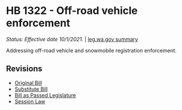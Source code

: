 # HB 1322 - Off-road vehicle enforcement
*Status: Effective date 10/1/2021.* | [leg.wa.gov summary](https://app.leg.wa.gov/billsummary?BillNumber=1322&Year=2021)

Addressing off-road vehicle and snowmobile registration enforcement.

## Revisions
* [Original Bill](1/)
* [Substitute Bill](S/)
* [Bill as Passed Legislature](S.PL/)
* [Session Law](S.SL/)